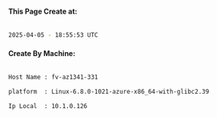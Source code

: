 
   
#### This Page Create at:

```bash

2025-04-05 - 18:55:53 UTC

```

#### Create By Machine:

```bash

Host Name : fv-az1341-331

platform  : Linux-6.8.0-1021-azure-x86_64-with-glibc2.39

Ip Local  : 10.1.0.126

```

